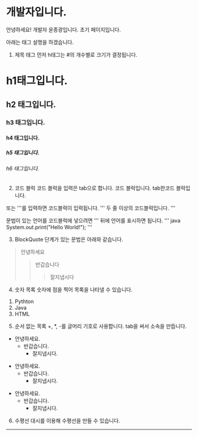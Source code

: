 # 개발자입니다.
안녕하세요! 개발자 윤종광입니다.
초기 페이지입니다.

아래는 태그 설명을 하겠습니다.

1) 제목 태그
먼저 h태그는 #의 개수별로 크기가 결정됩니다.
# h1태그입니다. #
## h2 태그입니다. ##
### h3 태그입니다. ###
#### h4 태그입니다. ####
##### h5 태그입니다. #####
###### h6 태그입니다. ######

2) 코드 블럭
코드 블럭을 입력은 tab으로 합니다.
코드 블럭입니다.
    tab한코드 블럭입니다.

또는 '''를 입력하면 코드블럭이 입력됩니다.
'''
두 줄 이상의
코드블럭입니다.
'''

문법이 있는 언어를 코드블럭에 넣으려면 ''' 뒤에 언어를 표시하면 됩니다.
''' java
System.out.print("Hello World!");
'''

3) BlockQuote
단계가 있는 문법은 아래와 같습니다.
>안녕하세요
>>반갑습니다
>>>잘지냅시다

4) 숫자 목록
숫자에 점을 찍어 목록을 나타낼 수 있습니다.
1. Pythton
2. Java
3. HTML

5) 순서 없는 목록
+, *, -를 글머리 기호로 사용합니다.
tab을 써서 소속을 만듭니다.
+ 안녕하세요.
    + 반갑습니다.
        + 잘지냅시다.

* 안녕하세요.
    * 반갑습니다.
        * 잘지냅시다.

- 안녕하세요.
    - 반갑습니다.
        - 잘지냅시다.

6) 수평선
대시를 이용해 수평선을 만들 수 있습니다.
---------------
